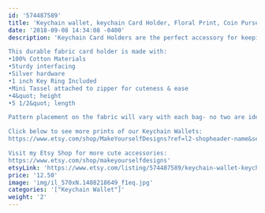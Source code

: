 ```yaml
---
id: '574487589'
title: 'Keychain wallet, keychain Card Holder, Floral Print, Coin Purse, mothers day gift, best friend gift, gift for her'
date: '2018-09-08 14:34:08 -0400'
description: 'Keychain Card Holders are the perfect accessory for keeping track of your keys, money and valueables while grocery shopping, going to the gym, or running errands. Available in super fun and cute fabrics- they also make an awesome gift for coworkers, neighbors and friends!!

This durable fabric card holder is made with:
•100% Cotton Materials
•Sturdy interfacing
•Silver hardware
•1 inch Key Ring Included
•Mini Tassel attached to zipper for cuteness & ease
•4&quot; height
•5 1/2&quot; length

Pattern placement on the fabric will vary with each bag- no two are identical.

Click below to see more prints of our Keychain Wallets:
https://www.etsy.com/shop/MakeYourselfDesigns?ref=l2-shopheader-name&section_id=22839079

Visit my Etsy Shop for more cute accessories:
https://www.etsy.com/shop/makeyourselfdesigns'
etsyLink: 'https://www.etsy.com/listing/574487589/keychain-wallet-keychain-card-holder?utm_source=synctostaticsite&utm_medium=api&utm_campaign=api'
price: '12.50'
image: 'img/il_570xN.1408218649_f1eq.jpg'
categories: '["Keychain Wallet"]'
weight: '2'
---
```

